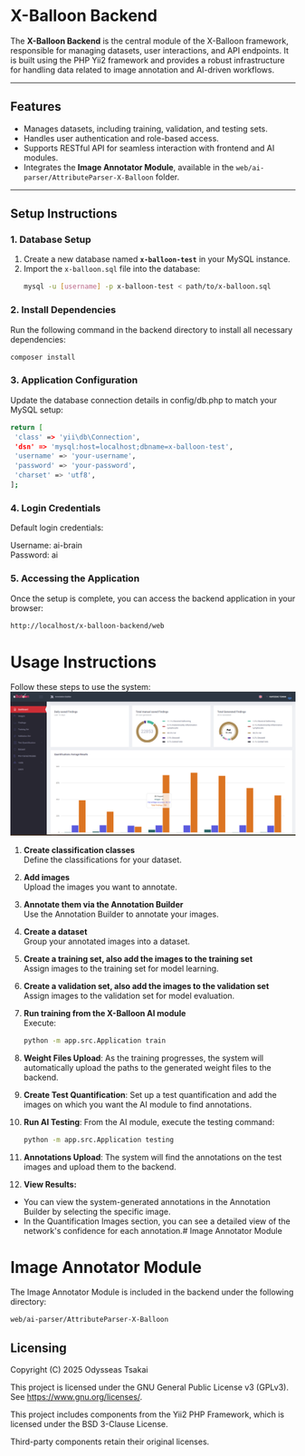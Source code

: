 # X-Balloon Backend

The **X-Balloon Backend** is the central module of the X-Balloon framework, responsible for managing datasets, user interactions, and API endpoints. It is built using the PHP Yii2 framework and provides a robust infrastructure for handling data related to image annotation and AI-driven workflows.

---

## Features
- Manages datasets, including training, validation, and testing sets.
- Handles user authentication and role-based access.
- Supports RESTful API for seamless interaction with frontend and AI modules.
- Integrates the **Image Annotator Module**, available in the `web/ai-parser/AttributeParser-X-Balloon` folder.

---

## Setup Instructions

### 1. Database Setup
1. Create a new database named **`x-balloon-test`** in your MySQL instance.
2. Import the `x-balloon.sql` file into the database:
   ```bash
   mysql -u [username] -p x-balloon-test < path/to/x-balloon.sql
   ```
### 2. Install Dependencies
Run the following command in the backend directory to install all necessary dependencies:

   ```bash
composer install
 ```
### 3. Application Configuration
   Update the database connection details in config/db.php to match your MySQL setup:

   ```bash
return [
    'class' => 'yii\db\Connection',
    'dsn' => 'mysql:host=localhost;dbname=x-balloon-test',
    'username' => 'your-username',
    'password' => 'your-password',
    'charset' => 'utf8',
];
 ```

### 4. Login Credentials
   Default login credentials:

Username: ai-brain <br/>
Password: ai
### 5. Accessing the Application
   Once the setup is complete, you can access the backend application in your browser:
   ```bash
http://localhost/x-balloon-backend/web
```
# Usage Instructions

Follow these steps to use the system:
![img.png](img.png)

1. **Create classification classes**  
   Define the classifications for your dataset.

2. **Add images**  
   Upload the images you want to annotate.

3. **Annotate them via the Annotation Builder**  
   Use the Annotation Builder to annotate your images.

4. **Create a dataset**  
   Group your annotated images into a dataset.

5. **Create a training set, also add the images to the training set**  
   Assign images to the training set for model learning.

6. **Create a validation set, also add the images to the validation set**  
   Assign images to the validation set for model evaluation.

7. **Run training from the X-Balloon AI module**  
   Execute:
    ```bash
    python -m app.src.Application train
    ```

8. **Weight Files Upload**: As the training progresses, the system will automatically upload the paths to the generated weight files to the backend.
9. **Create Test Quantification**: Set up a test quantification and add the images on which you want the AI module to find annotations.
10. **Run AI Testing**: From the AI module, execute the testing command:
    ```bash
    python -m app.src.Application testing
    ```
11. **Annotations Upload**: The system will find the annotations on the test images and upload them to the backend.

12. **View Results:**
- You can view the system-generated annotations in the Annotation Builder by selecting the specific image.
- In the Quantification Images section, you can see a detailed view of the network's confidence for each annotation.# Image Annotator Module


# Image Annotator Module
The Image Annotator Module is included in the backend under the following directory:

```bash
web/ai-parser/AttributeParser-X-Balloon
```


## Licensing
Copyright (C) 2025 Odysseas Tsakai

This project is licensed under the GNU General Public License v3 (GPLv3).
See <https://www.gnu.org/licenses/>.

This project includes components from the Yii2 PHP Framework,
which is licensed under the BSD 3-Clause License.

Third-party components retain their original licenses.
